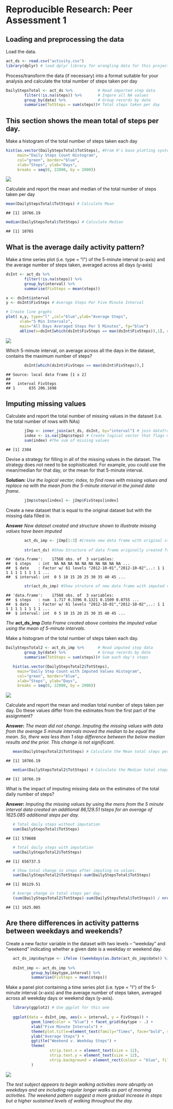 # Reproducible Research: Peer Assessment 1


## Loading and preprocessing the data

Load the data.

```r
act_ds <- read.csv("activity.csv")
library(dplyr) # load dplyr library for wrangling data for this project.
```

Process/transform the data (if necessary) into a format suitable for your analysis and calculate the total number of steps taken per day


```r
DailyStepsTotal <- act_ds %>%           # Read imported step data
        filter(!is.na(steps)) %>%       # Ingore all NA values
        group_by(date) %>%              # Group records by date
        summarise(TotSteps = sum(steps))# Total steps taken per day
```

## This section shows the mean total of steps per day.

Make a histogram of the total number of steps taken each day


```r
hist(as.vector(DailyStepsTotal$TotSteps), #From R's base plotting system
     main="Daily Steps Count Histogram",
     col="green", border="blue",
     xlab="Steps", ylab="Days",
     breaks = seq(0, 22000, by = 2000))
```

![](PA1_template_files/figure-html/unnamed-chunk-3-1.png) 
  
Calculate and report the mean and median of the total number of steps taken per day


```r
mean(DailyStepsTotal$TotSteps) # Calculate Mean
```

```
## [1] 10766.19
```

```r
median(DailyStepsTotal$TotSteps) # Calculate Median
```

```
## [1] 10765
```

## What is the average daily activity pattern?

Make a time series plot (i.e. type = "l") of the 5-minute interval (x-axis) and the average number of steps taken, averaged across all days (y-axis)


```r
dsInt <- act_ds %>% 
        filter(!is.na(steps)) %>% 
        group_by(interval) %>% 
        summarise(FivSteps = mean(steps))

x <- dsInt$interval
y <- dsInt$FivSteps # Average Steps Per Five Minute Interval

# Create line grqphs
plot( x,y, type="l" ,col="blue",ylab="Average Steps", 
      xlab="5 Min Intervals", 
      main="All Days Averaged Steps Per 5 Minutes", fg="blue")
      abline(v=dsInt[which(dsInt$FivSteps == max(dsInt$FivSteps)),1], col="red",lty=2)
```

![](PA1_template_files/figure-html/unnamed-chunk-5-1.png) 

Which 5-minute interval, on average across all the days in the dataset, contains the maximum number of steps?


```r
        dsInt[which(dsInt$FivSteps == max(dsInt$FivSteps)),]
```

```
## Source: local data frame [1 x 2]
## 
##   interval FivSteps
## 1      835 206.1698
```

## Imputing missing values
Calculate and report the total number of missing values in the dataset (i.e. the total number of rows with NAs)


```r
        jImp <- inner_join(act_ds, dsInt, by="interval") # join dataframes to make imputation easier.
        index <- is.na(jImp$steps) # Create logical vector that flags missing step values
        sum(index) #The sum of missing values
```

```
## [1] 2304
```

Devise a strategy for filling in all of the missing values in the dataset. The strategy does not need to be sophisticated. For example, you could use the mean/median for that day, or the mean for that 5-minute interval.  

**Solution:** *Use the logical vector; index, to find rows with missing values and replace na with the mean from the 5-minute interval in the joined data frame.*


```r
        jImp$steps[index] <- jImp$FivSteps[index]
```
  
Create a new dataset that is equal to the original dataset but with the missing data filled in.
  
**Answer** *New dataset created and structure shown to illustrate missing values have been imputed*
  

```r
        act_ds_imp <- jImp[1:3] #Create new data frame with original structure
        
        str(act_ds) #Show Structure of data frame originally created from read.csv("activity.csv")
```

```
## 'data.frame':	17568 obs. of  3 variables:
##  $ steps   : int  NA NA NA NA NA NA NA NA NA NA ...
##  $ date    : Factor w/ 61 levels "2012-10-01","2012-10-02",..: 1 1 1 1 1 1 1 1 1 1 ...
##  $ interval: int  0 5 10 15 20 25 30 35 40 45 ...
```

```r
        str(act_ds_imp) #Show struture of new data frame with imputed values
```

```
## 'data.frame':	17568 obs. of  3 variables:
##  $ steps   : num  1.717 0.3396 0.1321 0.1509 0.0755 ...
##  $ date    : Factor w/ 61 levels "2012-10-01","2012-10-02",..: 1 1 1 1 1 1 1 1 1 1 ...
##  $ interval: int  0 5 10 15 20 25 30 35 40 45 ...
```
*The* **act_ds_imp** *Data Frame created above contains the imputed value using the mean of 5-minute intervals.*

Make a histogram of the total number of steps taken each day.


```r
DailyStepsTotal2 <- act_ds_imp %>%      # Read imputed step data
        group_by(date) %>%              # Group records by date
        summarise(TotSteps = sum(steps))# Sum each day's steps        

   hist(as.vector(DailyStepsTotal2$TotSteps), 
     main="Daily Step Count with Imputed Values Histogram",
     col="green", border="blue",
     xlab="Steps", ylab="Days",
     breaks = seq(0, 22000, by = 2000))
```

![](PA1_template_files/figure-html/unnamed-chunk-10-1.png) 
  
Calculate and report the mean and median total number of steps taken per day. Do these values differ from the estimates from the first part of the assignment? 

**Answer:** *The mean did not change.  Imputing the missing values with data from the average 5 minute intervals moved the median to be equal the mean. So, there was less than 1 step difference between the below median results and the prior. This change is not significant.*
  

```r
   mean(DailyStepsTotal2$TotSteps) # Calculate the Mean total steps per day.
```

```
## [1] 10766.19
```

```r
   median(DailyStepsTotal2$TotSteps) # Calculate the Median total steps per day.
```

```
## [1] 10766.19
```
What is the impact of imputing missing data on the estimates of the total daily number of steps?
  
**Answer:** *Imputing the missing values by using the mens from the 5 minute interval data created an additional 86,129.51 tsteps for an average of 1625.085 additional steps per day.*


```r
   # Total daily steps without imputation
   sum(DailyStepsTotal$TotSteps)
```

```
## [1] 570608
```

```r
   # Total daily steps with imputation
   sum(DailyStepsTotal2$TotSteps) 
```

```
## [1] 656737.5
```

```r
   # Show total change in steps after imputing na values.
   sum(DailyStepsTotal2$TotSteps)-sum(DailyStepsTotal$TotSteps) 
```

```
## [1] 86129.51
```

```r
   # Averge change in total steps per day.
   (sum(DailyStepsTotal2$TotSteps)-sum(DailyStepsTotal$TotSteps)) / nrow(DailyStepsTotal) 
```

```
## [1] 1625.085
```

## Are there differences in activity patterns between weekdays and weekends?

Create a new factor variable in the dataset with two levels – “weekday” and “weekend” indicating whether a given date is a weekday or weekend day.


```r
   act_ds_imp$daytype <- ifelse ((weekdays(as.Date(act_ds_imp$date)) %in% c('Saturday','Sunday')), "Weekend","Weekday")
   
   dsInt_imp <- act_ds_imp %>% 
           group_by(daytype,interval) %>% 
           summarise(FivSteps = mean(steps))
```
  
Make a panel plot containing a time series plot (i.e. type = "l") of the 5-minute interval (x-axis) and the average number of steps taken, averaged across all weekday days or weekend days (y-axis). 
  

```r
   library(ggplot2) # Use ggplot for this one
   
   ggplot(data = dsInt_imp, aes(x = interval, y = FivSteps)) +
           geom_line(color = "blue") + facet_grid(daytype ~ .) +
           xlab("Five Minute Intervals") +
           theme(plot.title=element_text(family="Times", face="bold", size=20)) +
           ylab("Average Steps") +
           ggtitle("Weekend v. Weekday Steps") +
           theme(
                   strip.text.x = element_text(size = 12),
                   strip.text.y = element_text(size = 12),
                   strip.background = element_rect(colour = "blue", fill = "white")
           )
```

![](PA1_template_files/figure-html/unnamed-chunk-14-1.png) 
  
*The test subject appears to begin walking activities more abruptly on weekdays and are including regular longer walks as part of morning activities.  The weekend pattern suggest a more gradual increase in steps but a higher sustained levels of walking throughout the day.*
